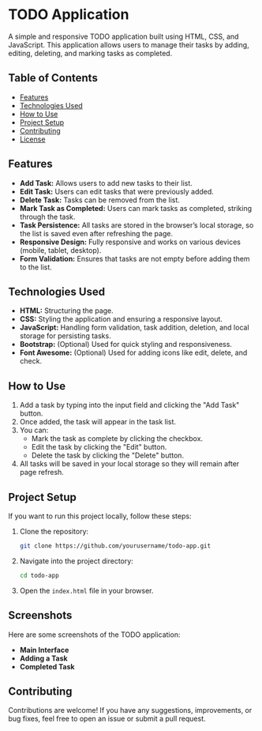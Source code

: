 
# TODO Application

A simple and responsive TODO application built using HTML, CSS, and JavaScript. This application allows users to manage their tasks by adding, editing, deleting, and marking tasks as completed.

## Table of Contents
- [Features](#features)
- [Technologies Used](#technologies-used)
- [How to Use](#how-to-use)
- [Project Setup](#project-setup)
- [Contributing](#contributing)
- [License](#license)

## Features
- **Add Task:** Allows users to add new tasks to their list.
- **Edit Task:** Users can edit tasks that were previously added.
- **Delete Task:** Tasks can be removed from the list.
- **Mark Task as Completed:** Users can mark tasks as completed, striking through the task.
- **Task Persistence:** All tasks are stored in the browser’s local storage, so the list is saved even after refreshing the page.
- **Responsive Design:** Fully responsive and works on various devices (mobile, tablet, desktop).
- **Form Validation:** Ensures that tasks are not empty before adding them to the list.

## Technologies Used
- **HTML:** Structuring the page.
- **CSS:** Styling the application and ensuring a responsive layout.
- **JavaScript:** Handling form validation, task addition, deletion, and local storage for persisting tasks.
- **Bootstrap:** (Optional) Used for quick styling and responsiveness.
- **Font Awesome:** (Optional) Used for adding icons like edit, delete, and check.


## How to Use
1. Add a task by typing into the input field and clicking the "Add Task" button.
2. Once added, the task will appear in the task list.
3. You can:
   - Mark the task as complete by clicking the checkbox.
   - Edit the task by clicking the "Edit" button.
   - Delete the task by clicking the "Delete" button.
4. All tasks will be saved in your local storage so they will remain after page refresh.

## Project Setup
If you want to run this project locally, follow these steps:

1. Clone the repository:
   ```bash
   git clone https://github.com/yourusername/todo-app.git
   ```
2. Navigate into the project directory:
   ```bash
   cd todo-app
   ```
3. Open the `index.html` file in your browser.

## Screenshots
Here are some screenshots of the TODO application:

- **Main Interface**
- **Adding a Task**
- **Completed Task**

## Contributing
Contributions are welcome! If you have any suggestions, improvements, or bug fixes, feel free to open an issue or submit a pull request.


